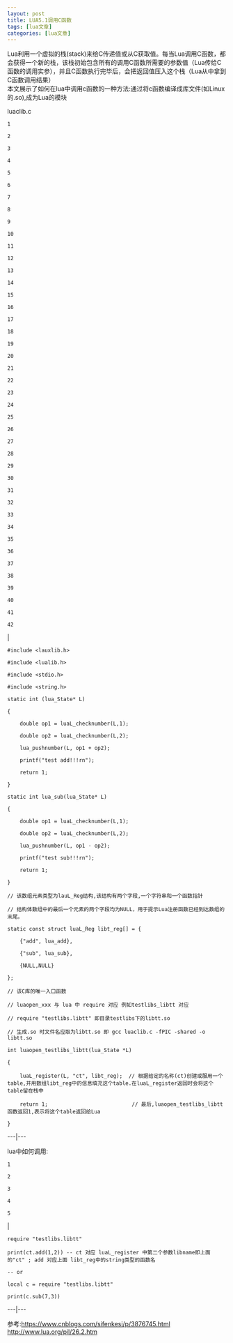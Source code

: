 ```yaml
---
layout: post
title: LUA5.1调用C函数 
tags: [lua文章]
categories: [lua文章]
---
```

Lua利用一个虚拟的栈(stack)来给C传递值或从C获取值。每当Lua调用C函数，都会获得一个新的栈，该栈初始包含所有的调用C函数所需要的参数值（Lua传给C函数的调用实参），并且C函数执行完毕后，会把返回值压入这个栈（Lua从中拿到C函数调用结果）  
本文展示了如何在lua中调用c函数的一种方法:通过将c函数编译成库文件(如Linux的.so),成为Lua的模块  
  
luaclib.c  

    
    
    1
    
    2
    
    3
    
    4
    
    5
    
    6
    
    7
    
    8
    
    9
    
    10
    
    11
    
    12
    
    13
    
    14
    
    15
    
    16
    
    17
    
    18
    
    19
    
    20
    
    21
    
    22
    
    23
    
    24
    
    25
    
    26
    
    27
    
    28
    
    29
    
    30
    
    31
    
    32
    
    33
    
    34
    
    35
    
    36
    
    37
    
    38
    
    39
    
    40
    
    41
    
    42

|

    
    
    #include <lauxlib.h>
    
    #include <lualib.h>
    
    #include <stdio.h>
    
    #include <string.h>
    
    static int (lua_State* L)
    
    {
    
        double op1 = luaL_checknumber(L,1);
    
        double op2 = luaL_checknumber(L,2);
    
        lua_pushnumber(L, op1 + op2);
    
        printf("test add!!!rn");
    
        return 1;
    
    }
    
    static int lua_sub(lua_State* L)
    
    {
    
        double op1 = luaL_checknumber(L,1);
    
        double op2 = luaL_checknumber(L,2);
    
        lua_pushnumber(L, op1 - op2);
    
        printf("test sub!!!rn");
    
        return 1;
    
    }
    
    // 该数组元素类型为lauL_Reg结构,该结构有两个字段,一个字符串和一个函数指针
    
    // 结构体数组中的最后一个元素的两个字段均为NULL，用于提示Lua注册函数已经到达数组的末尾。
    
    static const struct luaL_Reg libt_reg[] = {
    
        {"add", lua_add},
    
        {"sub", lua_sub},
    
        {NULL,NULL}
    
    };
    
    // 该C库的唯一入口函数
    
    // luaopen_xxx 与 lua 中 require 对应 例如testlibs_libtt 对应
    
    // require "testlibs.libtt" 即目录testlibs下的libtt.so
    
    // 生成.so 时文件名应取为libtt.so 即 gcc luaclib.c -fPIC -shared -o libtt.so
    
    int luaopen_testlibs_libtt(lua_State *L)
    
    {
    
        luaL_register(L, "ct", libt_reg);  // 根据给定的名称(ct)创建或服用一个table,并用数组libt_reg中的信息填充这个table.在luaL_register返回时会将这个table留在栈中
    
        return 1;                           // 最后,luaopen_testlibs_libtt函数返回1,表示将这个table返回给Lua
    
    }  
  
---|---  
  
lua中如何调用:  

    
    
    1
    
    2
    
    3
    
    4
    
    5

|

    
    
    require "testlibs.libtt"
    
    print(ct.add(1,2)) -- ct 对应 luaL_register 中第二个参数libname即上面的"ct" ; add 对应上面 libt_reg中的string类型的函数名
    
    -- or
    
    local c = require "testlibs.libtt"
    
    print(c.sub(7,3))  
  
---|---  
  
参考:<https://www.cnblogs.com/sifenkesi/p/3876745.html>  
<http://www.lua.org/pil/26.2.htm>